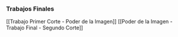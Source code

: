 

### Trabajos Finales
[[Trabajo Primer Corte - Poder de la Imagen]]
[[Poder de la Imagen - Trabajo Final - Segundo Corte]]
